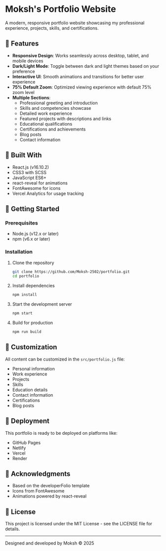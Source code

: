 # Moksh's Portfolio Website

A modern, responsive portfolio website showcasing my professional experience, projects, skills, and certifications.

## 🌟 Features

- **Responsive Design**: Works seamlessly across desktop, tablet, and mobile devices
- **Dark/Light Mode**: Toggle between dark and light themes based on your preference
- **Interactive UI**: Smooth animations and transitions for better user experience
- **75% Default Zoom**: Optimized viewing experience with default 75% zoom level
- **Multiple Sections**:
  - Professional greeting and introduction
  - Skills and competencies showcase
  - Detailed work experience
  - Featured projects with descriptions and links
  - Educational qualifications
  - Certifications and achievements
  - Blog posts
  - Contact information

## 🔧 Built With

- React.js (v16.10.2)
- CSS3 with SCSS
- JavaScript ES6+
- react-reveal for animations
- FontAwesome for icons
- Vercel Analytics for usage tracking

## 🚀 Getting Started

### Prerequisites

- Node.js (v12.x or later)
- npm (v6.x or later)

### Installation

1. Clone the repository
   ```bash
   git clone https://github.com/Moksh-2502/portfolio.git
   cd portfolio
   ```

2. Install dependencies
   ```bash
   npm install
   ```

3. Start the development server
   ```bash
   npm start
   ```

4. Build for production
   ```bash
   npm run build
   ```

## 📝 Customization

All content can be customized in the `src/portfolio.js` file:

- Personal information
- Work experience
- Projects
- Skills
- Education details
- Contact information
- Certifications
- Blog posts

## 📱 Deployment

This portfolio is ready to be deployed on platforms like:
- GitHub Pages
- Netlify
- Vercel
- Render

## 🙌 Acknowledgments

- Based on the developerFolio template
- Icons from FontAwesome
- Animations powered by react-reveal

## 📄 License

This project is licensed under the MIT License - see the LICENSE file for details.

---

Designed and developed by Moksh © 2025
